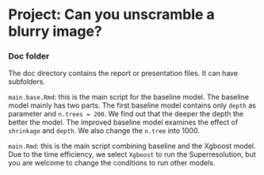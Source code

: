 # Project: Can you unscramble a blurry image? 

### Doc folder

The doc directory contains the report or presentation files. It can have subfolders.  

`main.base.Rmd`: this is the main script for the baseline model. The baseline model mainly has two parts. The first baseline model contains only `depth` as parameter and `n.trees = 200`. We find out that the deeper the depth the better the model. The improved baseline model examines the effect of `shrinkage` and `depth`. We also change the `n.tree` into 1000.

`main.Rmd`: this is the main script combining baseline and the Xgboost model. Due to the time efficiency, we select `Xgboost` to run the Superresolution, but you are welcome to change the conditions to run other models.